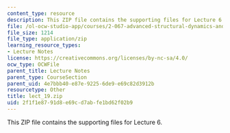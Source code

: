```yaml
---
content_type: resource
description: This ZIP file contains the supporting files for Lecture 6.
file: /ol-ocw-studio-app/courses/2-067-advanced-structural-dynamics-and-acoustics-13-811-spring-2004/2f1f1e8791d8e69cd7abfe1bd62f02b9_lect_19.zip
file_size: 1214
file_type: application/zip
learning_resource_types:
- Lecture Notes
license: https://creativecommons.org/licenses/by-nc-sa/4.0/
ocw_type: OCWFile
parent_title: Lecture Notes
parent_type: CourseSection
parent_uid: 4e7bbb40-e87e-9225-6de9-e69c82d3912b
resourcetype: Other
title: lect_19.zip
uid: 2f1f1e87-91d8-e69c-d7ab-fe1bd62f02b9
---
```

This ZIP file contains the supporting files for Lecture 6.